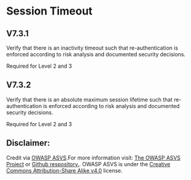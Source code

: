 #  Session Timeout
## V7.3.1
Verify that there is an inactivity timeout such that re-authentication is enforced according to risk analysis and documented security decisions.
Required for Level 2 and 3
## V7.3.2
Verify that there is an absolute maximum session lifetime such that re-authentication is enforced according to risk analysis and documented security decisions.
Required for Level 2 and 3

## Disclaimer:
Credit via [OWASP ASVS](https://owasp.org/www-project-application-security-verification-standard/).For more information visit: [The OWASP ASVS Project](https://owasp.org/www-project-application-security-verification-standard/) or [Github respository.](https://github.com/OWASP/ASVS). OWASP ASVS is under the [Creative Commons Attribution-Share Alike v4.0](https://github.com/OWASP/ASVS/blob/v5.0.0/LICENSE.md) license.
